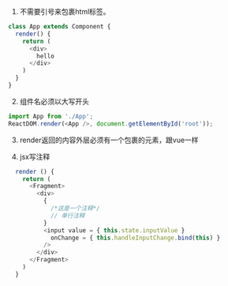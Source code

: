 <!--
 * @Descripttion: 
 * @Author: jiegiser
 * @Date: 2020-02-21 15:37:45
 * @LastEditors: jiegiser
 * @LastEditTime: 2020-02-22 10:09:19
 -->
1. 不需要引号来包裹html标签。

```js
class App extends Component {
  render() {
    return (
      <div>
        hello 
      </div>
    )
  }
}
```
2. 组件名必须以大写开头

```js
import App from './App';
ReactDOM.render(<App />, document.getElementById('root'));
```

3. render返回的内容外层必须有一个包裹的元素，跟vue一样

4. jsx写注释

```js
  render () {
    return (
      <Fragment>
        <div>
          { 
            /*这是一个注释*/
            // 单行注释   
          }
          <input value = { this.state.inputValue }
            onChange = { this.handleInputChange.bind(this) }
          />
        </div>
      </Fragment>
    )
  }
```